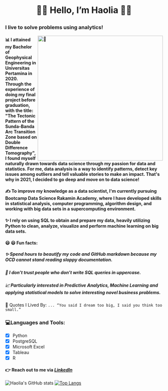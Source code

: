 #  <p align="center">  :wave::wave:         Hello, I’m Haolia     :ok_woman:
### **I live to solve problems using analytics!** 



[<img align="right" height="400" alt="🦑" src="https://user-images.githubusercontent.com/22963968/155458995-e4c24fff-d667-48cd-a1ce-1f66cd233a14.png">](#)   
   
#### <p align="justified">  📊 I attained my Bachelor of **Geophysical Engineering** in **Universitas Pertamina** in 2020. Through the experience of doing my final project before graduation, with the title: **"The Tectonic Pattern of the Sunda-Banda Arc Transition Zone based on Double Difference Tomography"**, I found myself naturally drawn towards data science through my passion for data and statistics. For me, data analysis is a way to identify patterns, detect key issues among outliers and tell valuable stories to make an impact. That's why in 2021, I decided to go deep and move on to data science! 

#### <p align="justified"> ✍️ To improve my knowledge as a data scientist, I'm currently pursuing Bootcamp Data Science Rakamin Academy, where I have developed skills in statistical analysis, computer programming, algorithm design, and working with big data sets in a supercomputing environment. 

#### <p align="justified"> ✨ I rely on using SQL to obtain and prepare my data, heavily utilizing Python to clean, analyze, visualize and perform machine learning on big data sets. 

#### :smiley: :smiley: **Fun facts:**

   ##### ✨ Spend hours to beautify my code and GitHub markdown because my OCD cannot stand reading sloppy documentation.
   ##### 🤔 I don’t trust people who don’t write SQL queries in uppercase.
   ##### 📈 Particularly interested in Predictive Analytics, Machine Learning and applying statistical models to solve interesting novel business problems.
   :thought_balloon: Quotes I Lived By: 
`... “You said I dream too big, I said you think too small.” `

###  :computer:Languages and Tools:
-  [x] Python
-  [x] PostgreSQL
-  [x] Microsoft Excel
-  [x] Tableau
-  [x] R
#### 👉 Reach out to me via *[LinkedIn](https://www.linkedin.com/in/haolia-haolia-490587137/)* 

</p align="justified">


![Haolia's GitHub stats](https://github-readme-stats.vercel.app/api?username=haolia&show_icons=true&theme=radical)
[![Top Langs](https://github-readme-stats.vercel.app/api/top-langs/?username=haolia&show_icons=true&theme=radical)](https://github.com/haolia/github-readme-stats)


<!---
haolia/haolia is a ✨ special ✨ repository because its `README.md` (this file) appears on your GitHub profile.
You can click the Preview link to take a look at your changes.
--->

